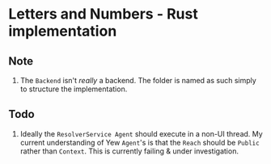 # Letters and Numbers - Rust implementation

## Note

1. The <code>Backend</code> isn't _really_ a backend. The folder is named as such simply to structure the implementation.

## Todo

1. Ideally the <code>ResolverService Agent</code> should execute in a non-UI thread. My current understanding of Yew <code>Agent</code>'s
   is that the <code>Reach</code> should be <code>Public</code> rather than <code>Context</code>.
   This is currently failing & under investigation.
